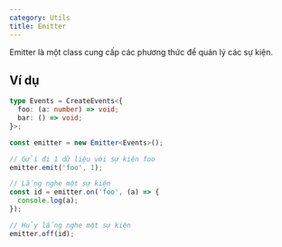 ```yaml
---
category: Utils
title: Emitter
---
```


Emitter là một class cung cấp các phương thức để quản lý các sự kiện.

## Ví dụ

```ts
type Events = CreateEvents<{
  foo: (a: number) => void;
  bar: () => void;
}>;

const emitter = new Emitter<Events>();

// Gửi đi 1 dữ liệu với sự kiện foo
emitter.emit('foo', 1);

// Lắng nghe một sự kiện
const id = emitter.on('foo', (a) => {
  console.log(a);
});

// Hủy lắng nghe một sự kiện
emitter.off(id);
```
